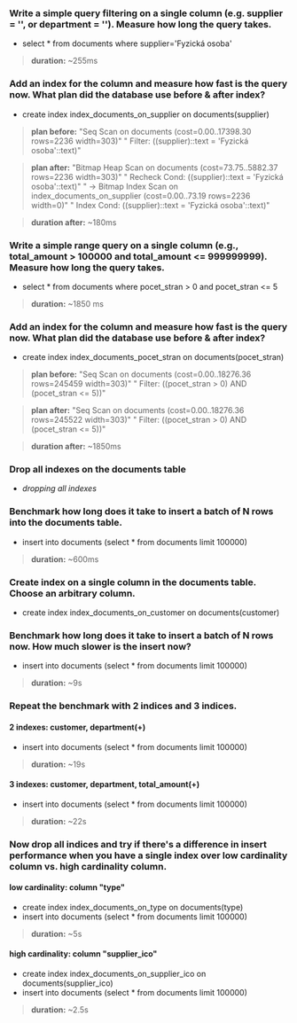 ﻿### Write a simple query filtering on a single column (e.g. supplier = '', or department = ''). Measure how long the query takes.
- select * from documents where supplier='Fyzická osoba'
> **duration:** ~255ms

### Add an index for the column and measure how fast is the query now. What plan did the database use before & after index?
- create index index_documents_on_supplier on documents(supplier)
> **plan before:**
> "Seq Scan on documents  (cost=0.00..17398.30 rows=2236 width=303)"
			"  Filter: ((supplier)::text = 'Fyzická osoba'::text)"
			
> **plan after:**
> "Bitmap Heap Scan on documents  (cost=73.75..5882.37 rows=2236 width=303)"
			"  Recheck Cond: ((supplier)::text = 'Fyzická osoba'::text)"
			"  ->  Bitmap Index Scan on index_documents_on_supplier  (cost=0.00..73.19 rows=2236 width=0)"
			"        Index Cond: ((supplier)::text = 'Fyzická osoba'::text)"

> **duration after:** ~180ms

### Write a simple range query on a single column (e.g., total_amount > 100000 and total_amount <= 999999999). Measure how long the query takes.
- select * from documents where pocet_stran > 0 and pocet_stran <= 5
> **duration:** ~1850 ms

### Add an index for the column and measure how fast is the query now. What plan did the database use before & after index?
- create index index_documents_pocet_stran on documents(pocet_stran)
> **plan before:**
> "Seq Scan on documents  (cost=0.00..18276.36 rows=245459 width=303)"
			"  Filter: ((pocet_stran > 0) AND (pocet_stran <= 5))"

> **plan after:**
> "Seq Scan on documents  (cost=0.00..18276.36 rows=245522 width=303)"
			"  Filter: ((pocet_stran > 0) AND (pocet_stran <= 5))"

> **duration after:** ~1850ms

### Drop all indexes on the documents table
- *dropping all indexes*

### Benchmark how long does it take to insert a batch of N rows into the documents table.
- insert into documents (select * from documents limit 100000)
> **duration:** ~600ms

### Create index on a single column in the documents table. Choose an arbitrary column.
- create index index_documents_on_customer on documents(customer)

### Benchmark how long does it take to insert a batch of N rows now. How much slower is the insert now?
- insert into documents (select * from documents limit 100000)
> **duration:** ~9s

### Repeat the benchmark with 2 indices and 3 indices.
#### 2 indexes: customer, department(+)
- insert into documents (select * from documents limit 100000)
> **duration:** ~19s
#### 3 indexes: customer, department, total_amount(+)
- insert into documents (select * from documents limit 100000)
> **duration:** ~22s

### Now drop all indices and try if there's a difference in insert performance when you have a single index over low cardinality column vs. high cardinality column.
#### low cardinality: column "type"
- create index index_documents_on_type on documents(type)
- insert into documents (select * from documents limit 100000)
> **duration:** ~5s
#### high cardinality: column "supplier_ico"
- create index index_documents_on_supplier_ico on documents(supplier_ico)
- insert into documents (select * from documents limit 100000)
> **duration:** ~2.5s

